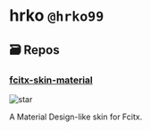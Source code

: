 # hrko `@hrko99`

## 🗃 Repos
### [fcitx-skin-material](https://github.com/hrko99/fcitx-skin-material) 
![star](https://img.shields.io/github/stars/hrko99/fcitx-skin-material?style=social)

A Material Design-like skin for Fcitx.
